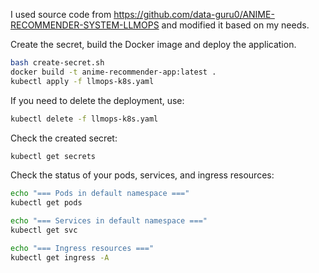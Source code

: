 I used source code from https://github.com/data-guru0/ANIME-RECOMMENDER-SYSTEM-LLMOPS and modified it based on my needs.

Create the secret, build the Docker image and deploy the application.
```bash
bash create-secret.sh
docker build -t anime-recommender-app:latest .
kubectl apply -f llmops-k8s.yaml
```

If you need to delete the deployment, use:
```bash
kubectl delete -f llmops-k8s.yaml
```

Check the created secret:
```bash
kubectl get secrets
```

Check the status of your pods, services, and ingress resources:
```bash
echo "=== Pods in default namespace ==="
kubectl get pods

echo "=== Services in default namespace ==="
kubectl get svc

echo "=== Ingress resources ==="
kubectl get ingress -A
```